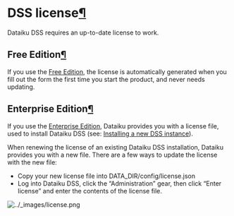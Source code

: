 DSS license[¶](#dss-license "Permalink to this heading")
========================================================




Dataiku DSS requires an up\-to\-date license to work.



Free Edition[¶](#free-edition "Permalink to this heading")
----------------------------------------------------------


If you use the [Free Edition](https://www.dataiku.com/dss/editions/), the license is automatically generated when you fill out the form the first time you start the product, and never needs updating.




Enterprise Edition[¶](#enterprise-edition "Permalink to this heading")
----------------------------------------------------------------------


If you use the [Enterprise Edition](https://www.dataiku.com/dss/editions/), Dataiku provides you with a license file, used to install Dataiku DSS (see: [Installing a new DSS instance](../installation/custom/initial-install.html)).


When renewing the license of an existing Dataiku DSS installation, Dataiku provides you with a new file. There are a few ways to update the license with the new file:


* Copy your new license file into DATA\_DIR/config/license.json
* Log into Dataiku DSS, click the “Administration” gear, then click “Enter license” and enter the contents of the license file.


![../_images/license.png](../_images/license.png)